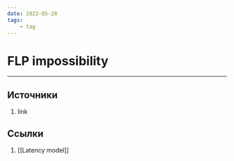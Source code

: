 ```yaml
---
date: 2022-05-28
tags:
    - tag
---
```

# FLP impossibility

---

## Источники

1. link

## Ссылки

1. [[Latency model]]

